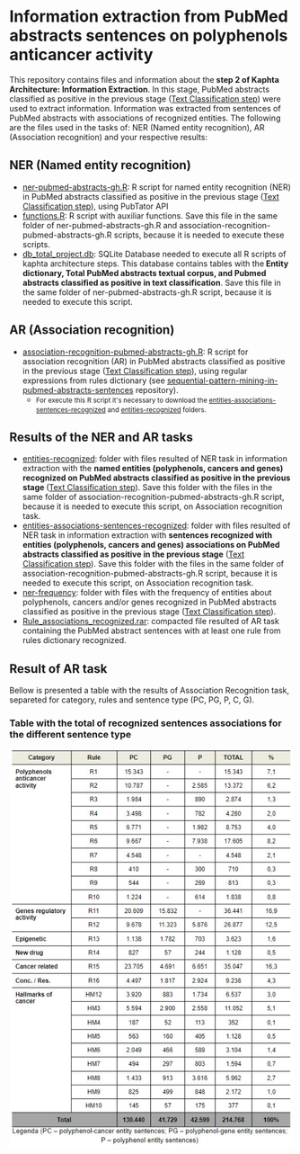 <h1>Information extraction from PubMed abstracts sentences on polyphenols anticancer activity</h1>

<p>This repository contains files and information about the<strong> step 2 of Kaphta Architecture: Information Extraction</strong>. In this stage, PubMed abstracts classified as positive in the previous stage (<a href='https://github.com/ramongsilva/Text-classification-of-pubmed-abstracts-on-polyphenols-anticancer-activity'>Text Classification step</a>) were used to extract information. Information was extracted from sentences of PubMed abstracts with associations of recognized entities. The following are the files used in the tasks of: NER (Named entity recognition), AR (Association recognition) and your respective results:</p>

<h2>NER (Named entity recognition)</h2>
<ul>
  <li><a href='https://github.com/ramongsilva/Information-extraction-from-pubmed-abstracts-sentences-about-polyphenols-anticancer-activity/blob/main/ner-pubmed-abstracts-gh.R'>ner-pubmed-abstracts-gh.R</a>: R script for named entity recognition (NER) in PubMed abstracts classified as positive in the previous stage (<a href='https://github.com/ramongsilva/Text-classification-of-pubmed-abstracts-on-polyphenols-anticancer-activity'>Text Classification step</a>), using PubTator API</li>
  <li><a href='https://github.com/ramongsilva/Information-extraction-from-pubmed-abstracts-sentences-about-polyphenols-anticancer-activity/blob/main/functions.R'>functions.R</a>: R script with auxiliar functions. Save this file in the same folder of ner-pubmed-abstracts-gh.R and association-recognition-pubmed-abstracts-gh.R scripts, because it is needed to execute these scripts.</li>
<li><a href='https://drive.google.com/file/d/1lQRdff2YpagowcLcdVSF5z2AO5tdwOIS/view?usp=sharing' target='_blank'>db_total_project.db</a>:  SQLite Database needed to execute all R scripts of kaphta architecture steps. This database contains tables with the<strong> Entity dictionary, Total PubMed abstracts textual corpus, and Pubmed abstracts classified as positive in text classification</strong>. Save this file in the same folder of ner-pubmed-abstracts-gh.R script, because it is needed to execute this script.</li>
</ul>

<h2>AR (Association recognition)</h2>
<ul>
  <li><a href='https://github.com/ramongsilva/Information-extraction-from-pubmed-abstracts-sentences-about-polyphenols-anticancer-activity/blob/main/association-recognition-pubmed-abstracts-gh.R'>association-recognition-pubmed-abstracts-gh.R</a>: R script for association recognition (AR) in PubMed abstracts classified as positive in the previous stage (<a href='https://github.com/ramongsilva/Text-classification-of-pubmed-abstracts-on-polyphenols-anticancer-activity'>Text Classification step</a>), using regular expressions from rules dictionary (see <a href='https://github.com/ramongsilva/sequential-pattern-mining-in-pubmed-abstracts-sentences'>sequential-pattern-mining-in-pubmed-abstracts-sentences</a> repository). 
    <ul><li><small>For execute this R script it's necessary to download the <a href='https://github.com/ramongsilva/Information-extraction-from-pubmed-abstracts-sentences-on-polyphenols-anticancer-activity/tree/main/entities-associations-sentences-recognized'>entities-associations-sentences-recognized</a> and <a href="https://github.com/ramongsilva/Information-extraction-from-pubmed-abstracts-sentences-on-polyphenols-anticancer-activity/tree/main/entities-recognized">entities-recognized</a> folders.</small></li></ul></li>
 </ul>

<h2>Results of the NER and AR tasks</h2>
<ul>
    <li><a href='https://github.com/ramongsilva/Information-extraction-from-pubmed-abstracts-sentences-about-polyphenols-anticancer-activity/tree/main/entities-recognized'>entities-recognized</a>: folder with files resulted of NER task in information extraction with the <strong>named entities (polyphenols, cancers and genes) recognized on PubMed abstracts classified as positive in the previous stage </strong>(<a href='https://github.com/ramongsilva/Text-classification-of-pubmed-abstracts-on-polyphenols-anticancer-activity'>Text Classification step</a>). Save this folder with the files in the same folder of association-recognition-pubmed-abstracts-gh.R script, because it is needed to execute this script, on Association recognition task.</li>
  <li><a href='https://github.com/ramongsilva/Information-extraction-from-pubmed-abstracts-sentences-about-polyphenols-anticancer-activity/tree/main/entities-associations-sentences-recognized'>entities-associations-sentences-recognized</a>: folder with files resulted of NER task in information extraction with <strong> sentences recognized with entities (polyphenols, cancers and genes) associations on PubMed abstracts classified as positive in the previous stage</strong> (<a href='https://github.com/ramongsilva/Text-classification-of-pubmed-abstracts-on-polyphenols-anticancer-activity'>Text Classification step</a>). Save this folder with the files in the same folder of association-recognition-pubmed-abstracts-gh.R script, because it is needed to execute this script, on Association recognition task.</li>
    <li><a href='https://github.com/ramongsilva/Information-extraction-from-pubmed-abstracts-sentences-about-polyphenols-anticancer-activity/tree/main/ner-frequency'>ner-frequency</a>: folder with files with the frequency of entities about polyphenols, cancers and/or genes recognized in PubMed abstracts classified as positive in the previous stage (<a href='https://github.com/ramongsilva/Text-classification-of-pubmed-abstracts-on-polyphenols-anticancer-activity'>Text Classification step</a>).</li>
    <li><a href='https://github.com/ramongsilva/Information-extraction-from-pubmed-abstracts-sentences-about-polyphenols-anticancer-activity/blob/main/Rule_associations_recognized.rar'>Rule_associations_recognized.rar</a>: compacted file resulted of AR task containing the PubMed abstract sentences with at least one rule from rules dictionary recognized.</li>
</ul>

<h2>Result of AR task</h2>
<p>Bellow is presented a table with the results of Association Recognition task, separeted for category, rules and sentence type (PC, PG, P, C, G).</p>
<h3>Table with the total of recognized sentences associations for the different sentence type</h3>
<img src="images/Table-with-association-recognition-result.jpg">



